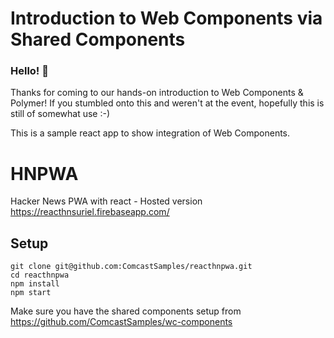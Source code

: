 # Introduction to Web Components via Shared Components

### Hello! :wave:

Thanks for coming to our hands-on introduction to Web Components & Polymer! If you stumbled onto this and weren't at the event, hopefully this is still of somewhat use :-)

This is a sample react app to show integration of Web Components.

# HNPWA
Hacker News PWA with react - Hosted version https://reacthnsuriel.firebaseapp.com/

## Setup
```
git clone git@github.com:ComcastSamples/reacthnpwa.git  
cd reacthnpwa  
npm install  
npm start  
```

Make sure you have the shared components setup from https://github.com/ComcastSamples/wc-components
